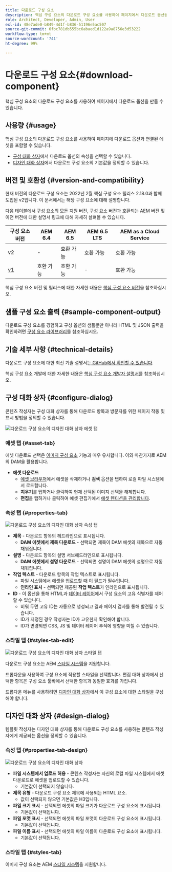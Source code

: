 ```yaml
---
title: 다운로드 구성 요소
description: 핵심 구성 요소의 다운로드 구성 요소를 사용하여 페이지에서 다운로드 옵션을 만들 수 있습니다.
role: Architect, Developer, Admin, User
exl-id: 48e7ade0-b849-4d1f-b836-51196e5ac507
source-git-commit: 6fbc781db555bc6abaed1d122a9a8756e3d53222
workflow-type: tm+mt
source-wordcount: '741'
ht-degree: 99%

---
```


# 다운로드 구성 요소{#download-component}

핵심 구성 요소의 다운로드 구성 요소를 사용하여 페이지에서 다운로드 옵션을 만들 수 있습니다.

## 사용량 {#usage}

핵심 구성 요소의 다운로드 구성 요소를 사용하여 페이지에 다운로드 옵션과 연결된 에셋을 포함할 수 있습니다.

* [구성 대화 상자](#configure-dialog)에서 다운로드 옵션의 속성을 선택할 수 있습니다.
* [디자인 대화 상자](#design-dialog)에서 다운로드 구성 요소의 기본값을 정의할 수 있습니다.

## 버전 및 호환성 {#version-and-compatibility}

현재 버전의 다운로드 구성 요소는 2022년 2월 핵심 구성 요소 릴리스 2.18.0과 함께 도입된 v2입니다. 이 문서에서는 해당 구성 요소에 대해 설명합니다.

다음 테이블에서 구성 요소의 모든 지원 버전, 구성 요소 버전과 호환되는 AEM 버전 및 이전 버전에 대한 설명서 링크에 대해 자세히 살펴볼 수 있습니다.

| 구성 요소 버전 | AEM 6.4 | AEM 6.5 | AEM 6.5 LTS | AEM as a Cloud Service |
|--- |--- |---|---|---|
| v2 | - | 호환 가능 | 호환 가능 | 호환 가능 |
| [v1](v1/download.md) | 호환 가능 | 호환 가능 | - | 호환 가능 |

핵심 구성 요소 버전 및 릴리스에 대한 자세한 내용은 [핵심 구성 요소 버전](/help/versions.md)을 참조하십시오.

## 샘플 구성 요소 출력 {#sample-component-output}

다운로드 구성 요소를 경험하고 구성 옵션의 샘플뿐만 아니라 HTML 및 JSON 출력을 확인하려면 [구성 요소 라이브러리](https://adobe.com/go/aem_cmp_library_download_kr)를 참조하십시오.

## 기술 세부 사항 {#technical-details}

다운로드 구성 요소에 대한 최신 기술 설명서는[ GitHub에서 확인할 수 있습니다](https://adobe.com/go/aem_cmp_tech_download_v2).

핵심 구성 요소 개발에 대한 자세한 내용은 [핵심 구성 요소 개발자 설명서](/help/developing/overview.md)를 참조하십시오.

## 구성 대화 상자 {#configure-dialog}

콘텐츠 작성자는 구성 대화 상자를 통해 다운로드 항목과 방문자를 위한 페이지 작동 및 표시 방법을 정의할 수 있습니다.

![다운로드 구성 요소의 디자인 대화 상자 에셋 탭](/help/assets/download-edit-asset.png)

### 에셋 탭 {#asset-tab}

에셋 다운로드 선택은 [이미지 구성 요소](image.md) 기능과 매우 유사합니다. 이와 마찬가지로 AEM의 DAM을 활용합니다.

* **에셋 다운로드**
   * [에셋 브라우저](https://experienceleague.adobe.com/docs/experience-manager-cloud-service/sites/authoring/fundamentals/environment-tools.html)에서 에셋을 삭제하거나 **검색** 옵션을 탭하여 로컬 파일 시스템에서 로드합니다.
   * **지우기**&#x200B;를 탭하거나 클릭하여 현재 선택된 이미지 선택을 해제합니다.
   * **편집**&#x200B;을 탭하거나 클릭하여 에셋 편집기에서 [에셋 렌디션을 관리합니다](https://experienceleague.adobe.com/docs/experience-manager-cloud-service/assets/manage/manage-digital-assets.html).

### 속성 탭 {#properties-tab}

![다운로드 구성 요소의 디자인 대화 상자 속성 탭](/help/assets/download-edit-properties.png)

* **제목** - 다운로드 항목의 헤드라인으로 표시됩니다.
   * **DAM 에셋에서 제목 다운로드** - 선택되면 제목이 DAM 에셋의 제목으로 자동 채워집니다.
* **설명** - 다운로드 항목의 설명 서브헤드라인으로 표시됩니다.
   * **DAM 에셋에서 설명 다운로드** - 선택되면 설명이 DAM 에셋의 설명으로 자동 채워집니다.
* **작업 텍스트** - 다운로드 항목의 작업 텍스트로 표시됩니다.
   * 파일 시스템에서 에셋을 업로드할 때 이 필드가 필수입니다.
   * **인라인 표시** - 선택되면 제공된 **작업 텍스트**&#x200B;가 인라인으로 표시됩니다.
* **ID** - 이 옵션을 통해 HTML과 [데이터 레이어](/help/developing/data-layer/overview.md)에서 구성 요소의 고유 식별자를 제어할 수 있습니다.
   * 비워 두면 고유 ID는 자동으로 생성되고 결과 페이지 검사를 통해 발견될 수 있습니다.
   * ID가 지정된 경우 작성자는 ID가 고유한지 확인해야 합니다.
   * ID가 변경되면 CSS, JS 및 데이터 레이어 추적에 영향을 미칠 수 있습니다.

### 스타일 탭 {#styles-tab-edit}

![다운로드 구성 요소의 디자인 대화 상자 스타일 탭](/help/assets/download-edit-styles.png)

다운로드 구성 요소는 AEM [스타일 시스템](/help/get-started/authoring.md#component-styling)을 지원합니다.

드롭다운을 사용하여 구성 요소에 적용할 스타일을 선택합니다. 편집 대화 상자에서 선택한 항목은 구성 요소 툴바에서 선택한 항목과 동일한 효과를 가집니다.

드롭다운 메뉴를 사용하려면 [디자인 대화 상자](#design-dialog)에서 이 구성 요소에 대한 스타일을 구성해야 합니다.

## 디자인 대화 상자 {#design-dialog}

템플릿 작성자는 디자인 대화 상자를 통해 다운로드 구성 요소를 사용하는 콘텐츠 작성자에게 제공되는 옵션을 정의할 수 있습니다.

### 속성 탭 {#properties-tab-design}

![다운로드 구성 요소의 디자인 대화 상자](/help/assets/download-design.png)

* **파일 시스템에서 업로드 허용** - 콘텐츠 작성자는 자신의 로컬 파일 시스템에서 에셋 다운로드로 에셋을 업로드할 수 있습니다.
   * 기본값이 선택되지 않습니다.
* **제목 유형** - 다운로드 구성 요소 제목에 사용되는 HTML 요소.
   * 값이 선택되지 않으면 기본값은 H3입니다.
* **파일 크기 표시** - 선택되면 에셋의 파일 크기가 다운로드 구성 요소에 표시됩니다.
   * 기본값이 선택됩니다.
* **파일 포맷 표시** - 선택되면 에셋의 파일 포맷이 다운로드 구성 요소에 표시됩니다.
   * 기본값이 선택됩니다.
* **파일 이름 표시** - 선택되면 에셋의 파일 이름이 다운로드 구성 요소에 표시됩니다.
   * 기본값이 선택됩니다.

### 스타일 탭 {#styles-tab}

이미지 구성 요소는 AEM [스타일 시스템](/help/get-started/authoring.md#component-styling)을 지원합니다.
